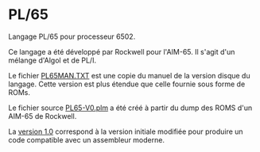 # PL/65

Langage PL/65 pour processeur 6502.

Ce langage a été développé par Rockwell pour l'AIM-65. Il s'agit d'un mélange d'Algol et de PL/I.

Le fichier [PL65MAN.TXT](docs/PL65MAN.TXT) est une copie du manuel de la version disque du langage. Cette version est plus étendue que celle fournie sous forme de ROMs.

Le fichier source [PL65-V0.plm](src/pl65/PL65-v0.plm) a été créé à partir du dump des ROMS d'un AIM-65 de Rockwell.

La [version 1.0](src/pl65/PL65-v1.0) correspond à la version initiale modifiée pour produire un code compatible avec un assembleur moderne.
